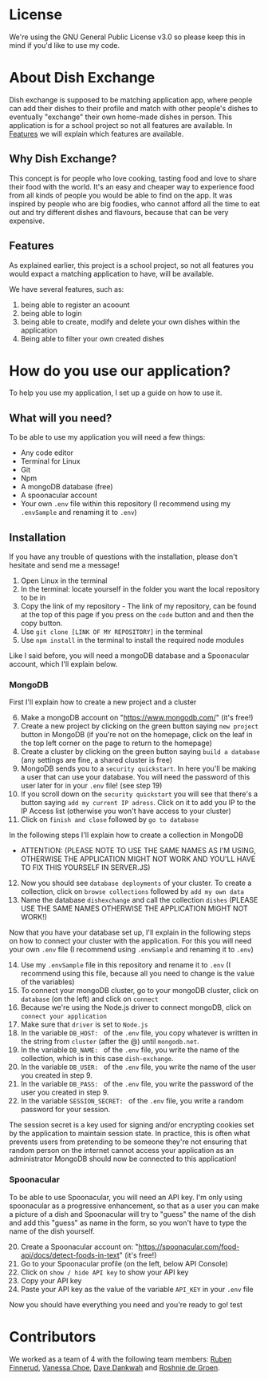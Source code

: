 # License

We're using the GNU General Public License v3.0 so please keep this in mind if you'd like to use my code.

# About Dish Exchange

Dish exchange is supposed to be matching application app, where people can add their dishes to their profile and match with other people's dishes to eventually "exchange" their own home-made dishes in person. This application is for a school project so not all features are available. In [Features](#features) we will explain which features are available.

## Why Dish Exchange?

This concept is for people who love cooking, tasting food and love to share their food with the world. It's an easy and cheaper way to experience food from all kinds of people you would be able to find on the app. It was inspired by people who are big foodies, who cannot afford all the time to eat out and try different dishes and flavours, because that can be very expensive. 

## Features

As explained earlier, this project is a school project, so not all features you would expact a matching application to have, will be available. 

We have several features, such as: 

1. being able to register an acoount
2. being able to login 
3. being able to create, modify and delete your own dishes within the application 
5. Being able to filter your own created dishes

# How do you use our application?

To help you use my application, I set up a guide on how to use it.

## What will you need?

To be able to use my application you will need a few things:

- Any code editor
- Terminal for Linux
- Git
- Npm
- A mongoDB database (free)
- A spoonacular account
- Your own `.env` file within this repository (I recommend using my `.envSample` and renaming it to `.env`)

## Installation

If you have any trouble of questions with the installation, please don't hesitate and send me a message!

1. Open Linux in the terminal
2. In the terminal: locate yourself in the folder you want the local repository to be in
3. Copy the link of my repository - The link of my repository, can be found at the top of this page if you press on the `code` button and and then the copy button.
4. Use `git clone [LINK OF MY REPOSITORY]` in the terminal
5. Use `npm install` in the terminal to install the required node modules

Like I said before, you will need a mongoDB database and a Spoonacular account, which I'll explain below.

### MongoDB

First I'll explain how to create a new project and a cluster

6. Make a mongoDB account on "https://www.mongodb.com/" (it's free!)
7. Create a new project by clicking on the green button saying `new project` button in MongoDB (if you're not on the homepage, click on the leaf in the top left corner on the page to return to the homepage)
8. Create a cluster by clicking on the green button saying `build a database` (any settings are fine, a shared cluster is free)
9. MongoDB sends you to a `security quickstart`. In here you'll be making a user that can use your database. You will need the password of this user later for in your `.env` file! (see step 19)
10. If you scroll down on the `security quickstart` you will see that there's a button saying `add my current IP adress`. Click on it to add you IP to the IP Access list (otherwise you won't have access to your cluster)
11. Click on `finish and close` followed by `go to database`

In the following steps I'll explain how to create a collection in MongoDB

- ATTENTION: (PLEASE NOTE TO USE THE SAME NAMES AS I'M USING, OTHERWISE THE APPLICATION MIGHT NOT WORK AND YOU'LL HAVE TO FIX THIS YOURSELF IN SERVER.JS)

12. Now you should see `database deployments` of your cluster. To create a collection, click on `browse collections` followed by `add my own data`
13. Name the database `dishexchange` and call the collection `dishes` (PLEASE USE THE SAME NAMES OTHERWISE THE APPLICATION MIGHT NOT WORK!)

Now that you have your database set up, I'll explain in the following steps on how to connect your cluster with the application. For this you will need your own `.env` file (I recommend using `.envSample` and renaming it to `.env`)

14. Use my `.envSample` file in this repository and rename it to `.env` (I recommend using this file, because all you need to change is the value of the variables)
15. To connect your mongoDB cluster, go to your mongoDB cluster, click on `database` (on the left) and click on `connect`
16. Because we're using the Node.js driver to connect mongoDB, click on `connect your application`
17. Make sure that `driver` is set to `Node.js`
18. In the variable `DB_HOST: ` of the `.env` file, you copy whatever is written in the string from `cluster` (after the @) until `mongodb.net`. 
19. In the variable `DB_NAME: ` of the `.env` file, you write the name of the collection, which is in this case `dish-exchange`. 
20. In the variable `DB_USER: ` of the `.env` file, you write the name of the user you created in step 9. 
21. In the variable `DB_PASS: ` of the `.env` file, you write the password of the user you created in step 9. 
22. In the variable `SESSION_SECRET: ` of the `.env` file, you write a random password for your session. 

The session secret is a key used for signing and/or encrypting cookies set by the application to maintain session state. In practice, this is often what prevents users from pretending to be someone they're not ensuring that random person on the internet cannot access your application as an administrator
MongoDB should now be connected to this application!

### Spoonacular

To be able to use Spoonacular, you will need an API key. I'm only using spoonacular as a progressive enhancement, so that as a user you can make a picture of a dish and Spoonacular will try to "guess" the name of the dish and add this "guess" as name in the form, so you won't have to type the name of the dish yourself.

20. Create a Spoonacular account on: "https://spoonacular.com/food-api/docs/detect-foods-in-text" (it's free!)
21. Go to your Spoonacular profile (on the left, below API Console)
22. Click on `show / hide API key` to show your API key
23. Copy your API key
24. Paste your API key as the value of the variable `API_KEY` in your `.env` file

Now you should have everything you need and you're ready to go!
test

# Contributors

We worked as a team of 4 with the following team members: [Ruben Finnerud](https://github.com/rubenfin), [Vanessa Choe](https://github.com/VanessaChoe), [Dave Dankwah](https://github.com/davidsd29) and [Roshnie de Groen](https://github.com/rvdegroen).
